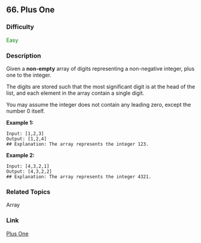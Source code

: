 ## 66. Plus One
### Difficulty

 <font color=green>Easy</font>

### Description

Given a **non-empty** array of digits representing a non-negative integer,
plus one to the integer.

The digits are stored such that the most significant digit is at the head of
the list, and each element in the array contain a single digit.

You may assume the integer does not contain any leading zero, except the
number 0 itself.

**Example 1:**
            Input: [1,2,3]    Output: [1,2,4]    ## Explanation: The array represents the integer 123.    

**Example 2:**
            Input: [4,3,2,1]    Output: [4,3,2,2]    ## Explanation: The array represents the integer 4321.    


### Related Topics

Array


### Link
[Plus One](https://leetcode.com/problems/plus-one)
